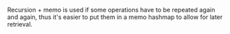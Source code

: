 Recursion + memo is used if some operations have to be repeated again and again, thus it's easier to put them in a memo hashmap to allow for later retrieval.

